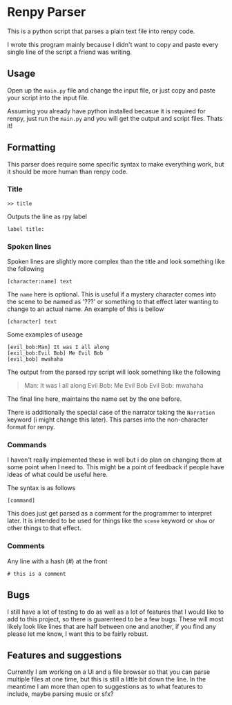# Renpy Parser
This is a python script that parses a plain text file into renpy code.

I wrote this program mainly because I didn't want to copy and paste every single
line of the script a friend was writing.

## Usage
Open up the `main.py` file and change the input file, or just copy and paste
your script into the input file.

Assuming you already have python installed becasue it is required for renpy,
just run the `main.py` and you will get the output and script files. Thats it!

## Formatting
This parser does require some specific syntax to make everything work, but it
should be more human than renpy code.

### Title
```
>> title
```

Outputs the line as rpy label
```
label title:
```

### Spoken lines
Spoken lines are slightly more complex than the title and look something like
the following
```
[character:name] text
```
The `name` here is optional.
This is useful if a mystery character comes into the scene to be named as '???'
or something to that effect later wanting to change to an actual name. An 
example of this is bellow
```
[character] text
```
Some examples of useage
```
[evil_bob:Man] It was I all along
[exil_bob:Evil Bob] Me Evil Bob
[evil_bob] mwahaha
```
The output from the parsed rpy script will look something like the following

>Man: It was I all along
Evil Bob: Me Evil Bob
Evil Bob: mwahaha

The final line here, maintains the name set by the one before.

There is additionally the special case of the narrator taking the `Narration` 
keyword (i might change this later). This parses into the non-character
format for renpy.

### Commands
I haven't really implemented these in well but i do plan on changing them at
some point when I need to. This might be a point of feedback if people have 
ideas of what could be useful here.

The syntax is as follows
```
[command]
```
This does just get parsed as a comment for the programmer to interpret later.
It is intended to be used for things like the `scene` keyword or `show` or other
things to that effect.

### Comments
Any line with a hash (*#*) at the front
```
# this is a comment
```

## Bugs
I still have a lot of testing to do as well as a lot of features that I would 
like to add to this project, so there is guarenteed to be a few bugs.
These will most likely look like lines that are half between one and another, if 
you find any please let me know, I want this to be fairly robust.

## Features and suggestions
Currently I am working on a UI and a file browser so that you can parse multiple
files at one time, but this is still a little bit down the line. In the meantime
I am more than open to suggestions as to what features to include, maybe parsing
music or sfx?